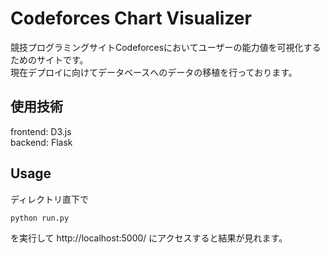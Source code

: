 # Codeforces Chart Visualizer

競技プログラミングサイトCodeforcesにおいてユーザーの能力値を可視化するためのサイトです。  
現在デプロイに向けてデータベースへのデータの移植を行っております。

## 使用技術
frontend: D3.js  
backend: Flask

## Usage
ディレクトリ直下で
```
python run.py
```
を実行して http://localhost:5000/ にアクセスすると結果が見れます。
